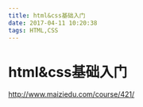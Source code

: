 ```yaml
---
title: html&css基础入门
date: 2017-04-11 10:20:38
tags: HTML,CSS
---
```


# html&css基础入门
http://www.maiziedu.com/course/421/